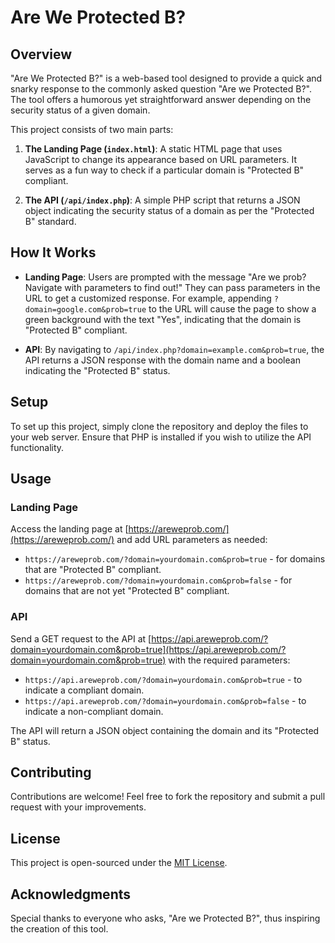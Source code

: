 # Are We Protected B?

## Overview
"Are We Protected B?" is a web-based tool designed to provide a quick and snarky response to the commonly asked question "Are we Protected B?". The tool offers a humorous yet straightforward answer depending on the security status of a given domain.

This project consists of two main parts:

1. **The Landing Page (`index.html`)**: A static HTML page that uses JavaScript to change its appearance based on URL parameters. It serves as a fun way to check if a particular domain is "Protected B" compliant.

2. **The API (`/api/index.php`)**: A simple PHP script that returns a JSON object indicating the security status of a domain as per the "Protected B" standard.

## How It Works
- **Landing Page**: Users are prompted with the message "Are we prob? Navigate with parameters to find out!" They can pass parameters in the URL to get a customized response. For example, appending `?domain=google.com&prob=true` to the URL will cause the page to show a green background with the text "Yes", indicating that the domain is "Protected B" compliant.

- **API**: By navigating to `/api/index.php?domain=example.com&prob=true`, the API returns a JSON response with the domain name and a boolean indicating the "Protected B" status.

## Setup
To set up this project, simply clone the repository and deploy the files to your web server. Ensure that PHP is installed if you wish to utilize the API functionality.

## Usage
### Landing Page
Access the landing page at [https://areweprob.com/](https://areweprob.com/) and add URL parameters as needed:

- `https://areweprob.com/?domain=yourdomain.com&prob=true` - for domains that are "Protected B" compliant.
- `https://areweprob.com/?domain=yourdomain.com&prob=false` - for domains that are not yet "Protected B" compliant.

### API
Send a GET request to the API at [https://api.areweprob.com/?domain=yourdomain.com&prob=true](https://api.areweprob.com/?domain=yourdomain.com&prob=true) with the required parameters:

- `https://api.areweprob.com/?domain=yourdomain.com&prob=true` - to indicate a compliant domain.
- `https://api.areweprob.com/?domain=yourdomain.com&prob=false` - to indicate a non-compliant domain.

The API will return a JSON object containing the domain and its "Protected B" status.

## Contributing
Contributions are welcome! Feel free to fork the repository and submit a pull request with your improvements.

## License
This project is open-sourced under the [MIT License](LICENSE).

## Acknowledgments
Special thanks to everyone who asks, "Are we Protected B?", thus inspiring the creation of this tool.
